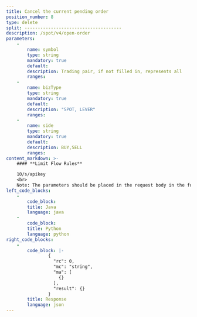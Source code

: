 ```yaml
---
title: Cancel the current pending order
position_number: 8
type: delete
split: -------------------------------------
description: /spot/v4/open-order
parameters:
    -
        name: symbol
        type: string
        mandatory: true
        default:
        description: Trading pair, if not filled in, represents all
        ranges:
    -
        name: bizType
        type: string
        mandatory: true
        default:
        description: "SPOT, LEVER"
        ranges:
    -
        name: side
        type: string
        mandatory: true
        default:
        description: BUY,SELL
        ranges:
content_markdown: >-
    #### **Limit Flow Rules**

    10/s/apikey
    <br>
    Note: The parameters should be placed in the request body in the form of json
left_code_blocks:
    -
        code_block:
        title: Java
        language: java
    -
        code_block:
        title: Python
        language: python
right_code_blocks:
    -
        code_block: |-
                {
                  "rc": 0,
                  "mc": "string",
                  "ma": [
                    {}
                  ],
                  "result": {}
                }
        title: Response
        language: json
---
```

